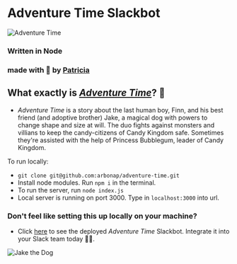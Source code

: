 # Adventure Time Slackbot

![Adventure Time](https://media.giphy.com/media/IYjiu6ntwXzhe/giphy.gif?response_id=591d48e8abc0d8c8936a9d35)

### Written in Node
### made with 💜 by [Patricia](http://www.twitter.com/patricia_arbona)

## What exactly is [_Adventure Time_](http://adventuretime.wikia.com/wiki/Adventure_Time_with_Finn_and_Jake_Wiki)? 🤔
- _Adventure Time_ is a story about the last human boy, Finn, and his best friend (and adoptive brother) Jake, a magical dog with powers to change shape and size at will. The duo fights against monsters and villians to keep the candy-citizens of Candy Kingdom safe. Sometimes they're assisted with the help of Princess Bubblegum, leader of Candy Kingdom.



To run locally:
- `git clone git@github.com:arbonap/adventure-time.git`
- Install node modules. Run `npm i` in the terminal.
- To run the server, run `node index.js`
- Local server is running on port 3000. Type in `localhost:3000` into url.

### Don't feel like setting this up locally on your machine?
- Click [here](www.patriciaarbona.com/adventure-time) to see the deployed _Adventure Time_ Slackbot. Integrate it into your Slack team today 👌🏼.


![Jake the Dog](https://media.giphy.com/media/eeDarGFPiZxyE/giphy.gif?response_id=591d4524d9e3362bd6e6b70c)
